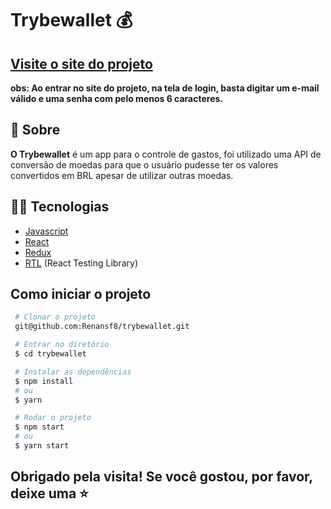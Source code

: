 <h1>
  Trybewallet  💰
</h1>

<h2><a href="https://renansf8.github.io/trybewallet">Visite o site do projeto</a></h2>

**obs: Ao entrar no site do projeto, na tela de login, basta digitar um e-mail válido e uma senha com pelo menos 6 caracteres.**

## 📗 Sobre
**O Trybewallet** é um app para o controle de gastos, foi utilizado uma API de conversão de moedas para que o usuário pudesse ter os valores convertidos em BRL apesar de utilizar outras moedas.

## 🧑‍💻 Tecnologias
 - [Javascript](https://developer.mozilla.org/pt-BR/docs/Web/JavaScript)
 - [React](https://pt-br.reactjs.org/docs/getting-started.html)
 - [Redux](https://redux.js.org/)
 - [RTL](https://testing-library.com/docs/react-testing-library/intro/) (React Testing Library)

 ##  Como iniciar o projeto
 ```bash
  # Clonar o projeto
  git@github.com:Renansf8/trybewallet.git
 ````

 ```bash
  # Entrar no diretório
  $ cd trybewallet
 ````

 ```bash
  # Instalar as dependências
  $ npm install
  # ou
  $ yarn
 ````

 ```bash
  # Rodar o projeto
  $ npm start
  # ou
  $ yarn start
 ````

 <h2>Obrigado pela visita! Se você gostou, por favor, deixe uma ⭐</h2>
